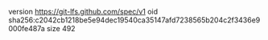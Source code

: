 version https://git-lfs.github.com/spec/v1
oid sha256:c2042cb1218be5e94dec19540ca35147afd7238565b204c2f3436e9000fe487a
size 492
